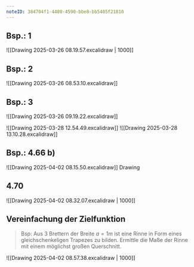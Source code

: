 ```yaml
---
noteID: 384704f1-4480-4590-bbe8-bb5405f21810
---
```

## Bsp.: 1
![[Drawing 2025-03-26 08.19.57.excalidraw | 1000]]
## Bsp.: 2
![[Drawing 2025-03-26 08.53.10.excalidraw]]
## Bsp.: 3
![[Drawing 2025-03-26 09.19.22.excalidraw]]

![[Drawing 2025-03-28 12.54.49.excalidraw]]
![[Drawing 2025-03-28 13.10.28.excalidraw]] 


## Bsp.: 4.66 b)
![[Drawing 2025-04-02 08.15.50.excalidraw]] Drawing

## 4.70
![[Drawing 2025-04-02 08.32.07.excalidraw | 1000]]
## Vereinfachung der Zielfunktion
> Bsp: Aus 3 Brettern der Breite $a = 1m$ ist eine Rinne in Form eines gleichschenkeligen Trapezes zu bilden. Ermittle die Maße der Rinne mit einem möglichst großen Querschnitt.

![[Drawing 2025-04-02 08.57.38.excalidraw | 1000]]